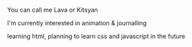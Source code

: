<p>You can call me Lava or Kitsyan</p>
<p>I'm currently interested in animation & journalling</p>
<p>learning html, planning to learn css and javascript in the future</p>


<!---
tangyh26/tangyh26 is a ✨ special ✨ repository because its `README.md` (this file) appears on your GitHub profile.
You can click the Preview link to take a look at your changes.
--->

